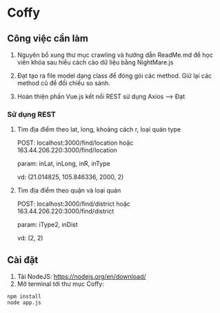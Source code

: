 # Coffy

## Công việc cần làm
1. Nguyên bổ xung thư mục crawling và hướng dẫn ReadMe.md để học viên khóa sau hiểu cách cào dữ liệu bằng NightMare.js

2. Đạt tạo ra file model dạng class để đóng gói các method. Giữ lại các method cũ để đối chiếu so sánh.

3. Hoàn thiện phần Vue.js kết nối REST sử dụng Axios --> Đạt

### Sử dụng REST 
1. Tìm địa điểm theo lat, long, khoảng cách r, loại quán type

    POST:  localhost:3000/find/location hoặc 163.44.206.220:3000/find/location

    param:  inLat, inLong, inR, inType

    vd: (21.014825, 105.846336, 2000, 2)

2. Tìm địa điểm theo quận và loại quán
  
    POST: localhost:3000/find/district hoặc 163.44.206.220:3000/find/district

    param: iType2, inDist

    vd: (2, 2)

## Cài đặt
1. Tải NodeJS: https://nodejs.org/en/download/
2. Mở terminal tới thư mục Coffy:
```
npm install
node app.js
```
